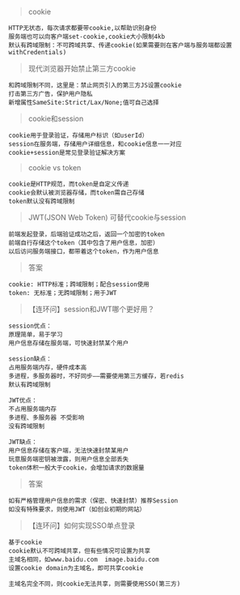 > cookie

```
HTTP无状态，每次请求都要带cookie,以帮助识别身份
服务端也可以向客户端set-cookie,cookie大小限制4kb
默认有跨域限制：不可跨域共享、传递cookie(如果需要则在客户端与服务端都设置withCredentials)
```

> 现代浏览器开始禁止第三方cookie

```
和跨域限制不同，这里是：禁止网页引入的第三方JS设置cookie
打击第三方广告，保护用户隐私
新增属性SameSite:Strict/Lax/None;值可自己选择
```

> cookie和session

```
cookie用于登录验证，存储用户标识（如userId）
session在服务端，存储用户详细信息，和cookie信息一一对应
cookie+session是常见登录验证解决方案
```

> cookie vs token

```
cookie是HTTP规范，而token是自定义传递
cookie会默认被浏览器存储，而token需自己存储
token默认没有跨域限制
```

> JWT(JSON Web Token) 可替代cookie与session

```
前端发起登录，后端验证成功之后，返回一个加密的token
前端自行存储这个token（其中包含了用户信息，加密）
以后访问服务端接口，都带着这个token，作为用户信息
```

> 答案

```
cookie: HTTP标准；跨域限制；配合session使用
token: 无标准；无跨域限制；用于JWT
```

> 【连环问】session和JWT哪个更好用？

```
session优点：
原理简单，易于学习
用户信息存储在服务端，可快速封禁某个用户

session缺点：
占用服务端内存，硬件成本高
多进程，多服务器时，不好同步——需要使用第三方缓存，若redis
默认有跨域限制

JWT优点：
不占用服务端内存
多进程、多服务器 不受影响
没有跨域限制

JWT缺点：
用户信息存储在客户端，无法快速封禁某用户
玩意服务端密钥被泄露，则用户信息全部丢失
token体积一般大于cookie，会增加请求的数据量
```

> 答案

```
如有严格管理用户信息的需求（保密、快速封禁）推荐Session
如没有特殊要求，则使用JWT（如创业初期的网站）
```

> 【连环问】如何实现SSO单点登录

```
基于cookie
cookie默认不可跨域共享，但有些情况可设置为共享
主域名相同，如www.baidu.com  image.baidu.com
设置cookie domain为主域名，即可共享cookie

主域名完全不同，则cookie无法共享，则需要使用SSO(第三方)
```